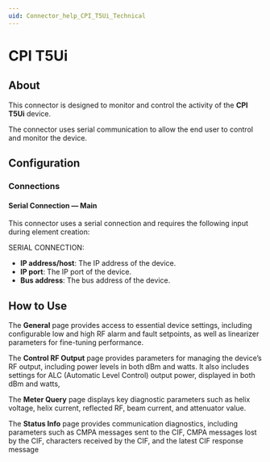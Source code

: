 ```yaml
---
uid: Connector_help_CPI_T5Ui_Technical
---
```


# CPI T5Ui

## About

This connector is designed to monitor and control the activity of the **CPI T5Ui** device.

The connector uses serial communication to allow the end user to control and monitor the device.

## Configuration

### Connections

#### Serial Connection — Main

This connector uses a serial connection and requires the following input during element creation:

SERIAL CONNECTION:

  - **IP address/host**: The IP address of the device.
  - **IP port**: The IP port of the device.
  - **Bus address**: The bus address of the device.

## How to Use

The **General** page provides access to essential device settings, including configurable low and high RF alarm and fault setpoints, as well as linearizer parameters for fine-tuning performance.

The **Control RF Output** page provides parameters for managing the device’s RF output, including power levels in both dBm and watts. It also includes settings for ALC (Automatic Level Control) output power, displayed in both dBm and watts,

The **Meter Query** page displays key diagnostic parameters such as helix voltage, helix current, reflected RF, beam current, and attenuator value.

The **Status Info** page provides communication diagnostics, including parameters such as CMPA messages sent to the CIF, CMPA messages lost by the CIF, characters received by the CIF, and the latest CIF response message
